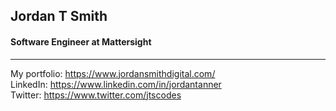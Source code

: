 ## Jordan T Smith

#### Software Engineer at Mattersight
---

My portfolio: https://www.jordansmithdigital.com/ <br>
LinkedIn: https://www.linkedin.com/in/jordantanner <br>
Twitter: https://www.twitter.com/jtscodes <br>
<br>
